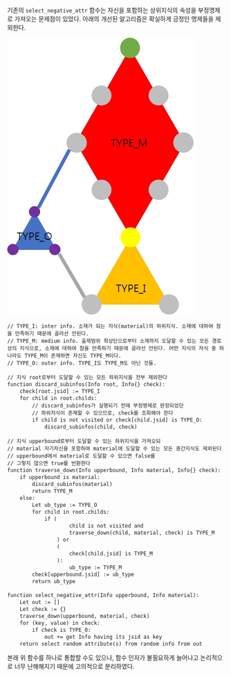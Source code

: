 기존의 `select_negative_attr` 함수는 자신을 포함하는 상위지식의 속성을 부정명제로 가져오는 문제점이 있었다. 아래의 개선된 알고리즘은 확실하게 긍정인 명제들을 제외한다.

![select-negative-attr-figure](./select-negative-attr-figure.jpg)

```pseudocode
// TYPE_I: inter info. 소재가 되는 지식(material)의 하위지식. 소재에 대하여 참을 만족하기 때문에 골라선 안된다.
// TYPE_M: medium info. 출제범위 최상단으로부터 소재까지 도달할 수 있는 모든 경로 상의 지식으로, 소재에 대하여 참을 만족하기 때문에 골라선 안된다. 어떤 지식의 자식 중 하나라도 TYPE_M이 존재하면 자신도 TYPE_M이다.
// TYPE_O: outer info. TYPE_I도 TYPE_M도 아닌 것들.

// 지식 root로부터 도달할 수 있는 모든 하위지식을 전부 제외한다
function discard_subinfos(Info root, Info{} check):
	check[root.jsid] := TYPE_I
	for child in root.childs:
		// discard_subinfos가 실행되기 전에 부정명제로 판정되었던
		// 하위지식이 존재할 수 있으므로, check를 조회해야 한다
		if child is not visited or check[child.jsid] is TYPE_O:
			discard_subinfos(child, check)

// 지식 upperbound로부터 도달할 수 있는 하위지식을 가져오되
// material 자기자신을 포함하여 material에 도달할 수 있는 모든 중간지식도 제외된다
// upperbound에서 material로 도달할 수 있으면 false를
// 그렇지 않으면 true를 반환한다
function traverse_down(Info upperbound, Info material, Info{} check):
	if upperbound is material:
		discard_subinfos(material)
		return TYPE_M
	else:
		Let ub_type := TYPE_O
		for child in root.childs:
			if (
					child is not visited and 
					traverse_down(child, material, check) is TYPE_M
				) or
				(
					check[child.jsid] is TYPE_M
				):
					ub_type := TYPE_M
		check[upperbound.jsid] := ub_type
		return ub_type
		
function select_negative_attr(Info upperbound, Info material):
	Let out := []
	Let check := {}
	traverse_down(upperbound, material, check)
	for (key, value) in check:
		if check is TYPE_O:
			out += get Info having its jsid as key
	return select random attribute(s) from random info from out
```

본래 위 함수를 하나로 통합할 수도 있으나, 함수 인자가 불필요하게 늘어나고 논리적으로 너무 난해해지기 때문에 고의적으로 분리하였다.
